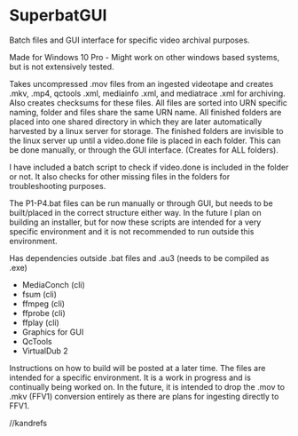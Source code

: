 # SuperbatGUI
Batch files and GUI interface for specific video archival purposes.

Made for Windows 10 Pro - Might work on other windows based systems, but is not extensively tested.


Takes uncompressed .mov files from an ingested videotape and creates .mkv, .mp4, qctools .xml, mediainfo .xml, and mediatrace .xml for archiving. Also creates checksums for these files.
All files are sorted into URN specific naming, folder and files share the same URN name. All finished folders are placed into one shared directory in which they are later automatically harvested by a linux server for storage.
The finished folders are invisible to the linux server up until a video.done file is placed in each folder. This can be done manually, or through the GUI interface. (Creates for ALL folders).

I have included a batch script to check if video.done is included in the folder or not. It also checks for other missing files in the folders for troubleshooting purposes.

The P1-P4.bat files can be run manually or through GUI, but needs to be built/placed in the correct structure either way. In the future I plan on building an installer, but for now these scripts are intended for a very specific environment and it is not recommended to run outside this environment.

Has dependencies outside .bat files and .au3 (needs to be compiled as .exe)
  - MediaConch (cli)
  - fsum (cli)
  - ffmpeg (cli)
  - ffprobe (cli)
  - ffplay (cli)
  - Graphics for GUI
  - QcTools
  - VirtualDub 2

Instructions on how to build will be posted at a later time. The files are intended for a specific environment. It is a work in progress and is continually being worked on.
In the future, it is intended to drop the .mov to .mkv (FFV1) conversion entirely as there are plans for ingesting directly to FFV1.

//kandrefs
